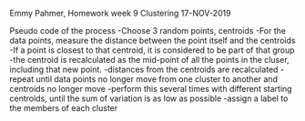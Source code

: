 Emmy Pahmer, Homework week 9 Clustering 17-NOV-2019

Pseudo code of the process -Choose 3 random points, centroids -For the
data points, measure the distance between the point itself and the
centroids -If a point is closest to that centroid, it is considered to
be part of that group -the centroid is recalculated as the mid-point of
all the points in the cluser, including that new point. -distances from
the centroids are recalculated -repeat until data points no longer move
from one cluster to another and centroids no longer move -perform this
several times with different starting centroids, until the sum of
variation is as low as possible -assign a label to the members of each
cluster
